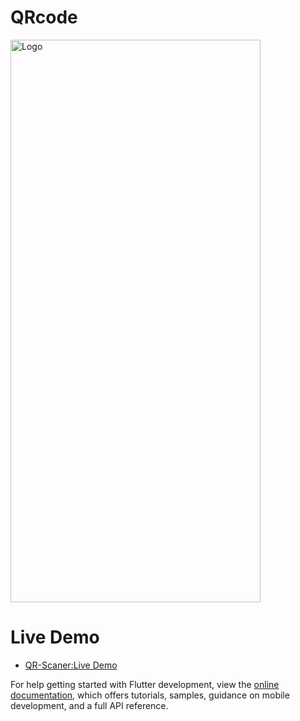 # QRcode


 <img src="https://mohammedshamseerpvofficial.github.io/QRScaner-flutter-web/image/Screenshot%202023-01-24%20at%208.31.54%20PM.png" alt="Logo" width="400" height="900">

# Live Demo

- [QR-Scaner:Live Demo](https://mohammedshamseerpvofficial.github.io/QRScaner-flutter-web/host/)


For help getting started with Flutter development, view the
[online documentation](https://docs.flutter.dev/), which offers tutorials,
samples, guidance on mobile development, and a full API reference.
